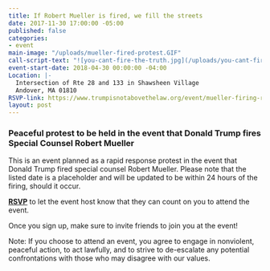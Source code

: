 ```yaml
---
title: If Robert Mueller is fired, we fill the streets
date: 2017-11-30 17:00:00 -05:00
published: false
categories:
- event
main-image: "/uploads/mueller-fired-protest.GIF"
call-script-text: "![you-cant-fire-the-truth.jpg](/uploads/you-cant-fire-the-truth.jpg)"
event-start-date: 2018-04-30 00:00:00 -04:00
Location: |-
  Intersection of Rte 28 and 133 in Shawsheen Village
  Andover, MA 01810
RSVP-link: https://www.trumpisnotabovethelaw.org/event/mueller-firing-rapid-response/18877/signup/?source&s
layout: post
---
```


### Peaceful protest to be held in the event that Donald Trump fires Special Counsel Robert Mueller

This is an event planned as a rapid response protest in the event that Donald Trump fired special counsel Robert Mueller. Please note that the listed date is a placeholder and will be updated to be within 24 hours of the firing, should it occur. 

[**RSVP**](http://bit.ly/2BuSzsW) to let the event host know that they can count on you to attend the event. 

Once you sign up, make sure to invite friends to join you at the event!

Note: If you choose to attend an event, you agree to engage in nonviolent, peaceful action, to act lawfully, and to strive to de-escalate any potential confrontations with those who may disagree with our values.